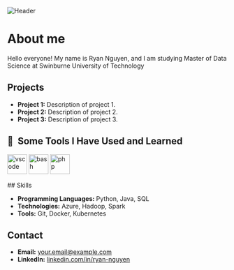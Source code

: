  ![Header](https://capsule-render.vercel.app/api?type=venom&height=300&color=gradient&text=Ryan%20Nguyen&textBg=false&fontColor=00ABE4&desc=Data%20Engineer&descAlign=50&descAlignY=66&rotate=0&animation=twinkling&section=header)

# About me

Hello everyone! My name is Ryan Nguyen, and I am studying Master of Data Science at Swinburne University of Technology 

## Projects

- **Project 1:** Description of project 1.
- **Project 2:** Description of project 2.
- **Project 3:** Description of project 3.

<h2> 🚀 &nbsp;Some Tools I Have Used and Learned</h2>
<p align="left">
<img src="https://cdn.jsdelivr.net/gh/devicons/devicon/icons/vscode/vscode-original.svg" alt="vscode" width="45" height="45"/>
<img src="https://cdn.jsdelivr.net/gh/devicons/devicon/icons/bash/bash-original.svg" alt="bash" width="45" height="45"/>
<img src="https://cdn.jsdelivr.net/gh/devicons/devicon/icons/php/php-original.svg" alt="php" width="45" height="45"/>
</p>
## Skills

- **Programming Languages:** Python, Java, SQL
- **Technologies:** Azure, Hadoop, Spark
- **Tools:** Git, Docker, Kubernetes

## Contact

- **Email:** [your.email@example.com](mailto:your.email@example.com)
- **LinkedIn:** [linkedin.com/in/ryan-nguyen](https://linkedin.com/in/ryan-nguyen)
